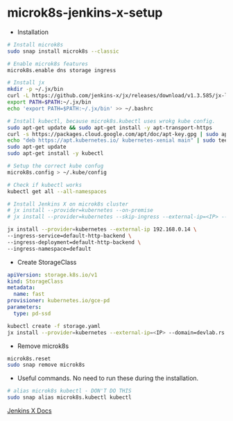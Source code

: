 # microk8s-jenkins-x-setup

- Installation
```bash
# Install microk8s
sudo snap install microk8s --classic

# Enable microk8s features
microk8s.enable dns storage ingress

# Install jx
mkdir -p ~/.jx/bin
curl -L https://github.com/jenkins-x/jx/releases/download/v1.3.585/jx-linux-amd64.tar.gz | tar xzv -C ~/.jx/bin
export PATH=$PATH:~/.jx/bin
echo 'export PATH=$PATH:~/.jx/bin' >> ~/.bashrc

# Install kubectl, because microk8s.kubectl uses wrokg kube config.
sudo apt-get update && sudo apt-get install -y apt-transport-https
curl -s https://packages.cloud.google.com/apt/doc/apt-key.gpg | sudo apt-key add -
echo "deb https://apt.kubernetes.io/ kubernetes-xenial main" | sudo tee -a /etc/apt/sources.list.d/kubernetes.list
sudo apt-get update
sudo apt-get install -y kubectl

# Setup the correct kube confug
microk8s.config > ~/.kube/config

# Check if kubectl works
kubectl get all --all-namespaces

# Install Jenkins X on microk8s cluster
# jx install --provider=kubernetes --on-premise
# jx install --provider=kubernetes --skip-ingress --external-ip=<IP> --domain=devlab.rs
```

```bash
jx install --provider=kubernetes --external-ip 192.168.0.14 \
--ingress-service=default-http-backend \
--ingress-deployment=default-http-backend \
--ingress-namespace=default
```

- Create StorageClass
```yaml
apiVersion: storage.k8s.io/v1
kind: StorageClass
metadata:
  name: fast
provisioner: kubernetes.io/gce-pd
parameters:
  type: pd-ssd
```

```bash
kubectl create -f storage.yaml
jx install --provider=kubernetes --external-ip=<IP> --domain=devlab.rs --on-premise
```



- Remove microk8s
```bash
microk8s.reset
sudo snap remove microk8s
```

- Useful commands. No need to run these during the installation.

```bash 
# alias microk8s kubectl - DON'T DO THIS
sudo snap alias microk8s.kubectl kubectl
```

[Jenkins X Docs](https://jenkins-x.io/getting-started/install-on-cluster/#installing-jenkins-x-on-premise)
